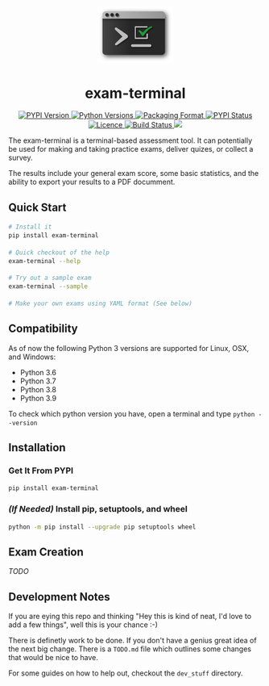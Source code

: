 <p align="center"><img width="150" alt="portfolio_view" src="https://raw.githubusercontent.com/ismet55555/exam-terminal/master/misc/logo.png"></p>

<h1 align="center">exam-terminal</h1>

<!-- Licence Shield from https://shields.io/-->
<p align="center">

<a href="https://pypi.org/project/exam-terminal/">
  <img alt="PYPI Version" src="https://img.shields.io/github/pipenv/locked/dependency-version/ismet55555/exam-terminal/exam-terminal">
</a>

<a href="https://pypi.org/project/exam-terminal/">
  <img alt="Python Versions" src="https://img.shields.io/pypi/pyversions/exam-terminal">
</a>

<a href="https://pypi.org/project/exam-terminal/">
  <img alt="Packaging Format" src="https://img.shields.io/pypi/format/exam-terminal">
</a>

<a href="https://pypi.org/project/exam-terminal/">
  <img alt="PYPI Status" src="https://img.shields.io/pypi/status/exam-terminal">
</a>

<a href="https://github.com/ismet55555/exam-terminal/blob/master/LICENSE">
  <img alt="Licence" src="https://img.shields.io/github/license/ismet55555/exam-terminal">
</a>

<a href="https://travis-ci.com/github/ismet55555/exam-terminal">
  <img alt="Build Status" src="https://img.shields.io/travis/com/ismet55555/exam-terminal/master">
</a>

<a href="https://www.codacy.com/gh/ismet55555/exam-terminal/dashboard?utm_source=github.com&amp;utm_medium=referral&amp;utm_content=ismet55555/exam-terminal&amp;utm_campaign=Badge_Grade">
  <img src="https://app.codacy.com/project/badge/Grade/dc108e18f27b4b86a9f6304745e6869c"/>
</a>
</p>

The exam-terminal is a terminal-based assessment tool. It can potentially be used for making and taking practice exams, deliver quizes, or collect a survey.

The results include your general exam score, some basic statistics, and the ability to export your results to a PDF documment.


## Quick Start

```bash
# Install it
pip install exam-terminal

# Quick checkout of the help
exam-terminal --help

# Try out a sample exam
exam-terminal --sample

# Make your own exams using YAML format (See below)
```


## Compatibility
As of now the following Python 3 versions are supported for Linux, OSX, and Windows:
  - Python 3.6
  - Python 3.7
  - Python 3.8
  - Python 3.9

To check which python version you have, open a terminal and type `python --version`


## Installation

### Get It From PYPI
```bash
pip install exam-terminal
```
### _(If Needed)_ Install pip, setuptools, and wheel

```bash
python -m pip install --upgrade pip setuptools wheel
```

## Exam Creation
_TODO_


## Development Notes
If you are eying this repo and thinking "Hey this is kind of neat, I'd love to add a few things", well this is your chance :-)

There is definetly work to be done. If you don't have a genius great idea of the next big change. There is a `TODO.md` file which outlines some changes that would be nice to have.

For some guides on how to help out, checkout the `dev_stuff` directory.



